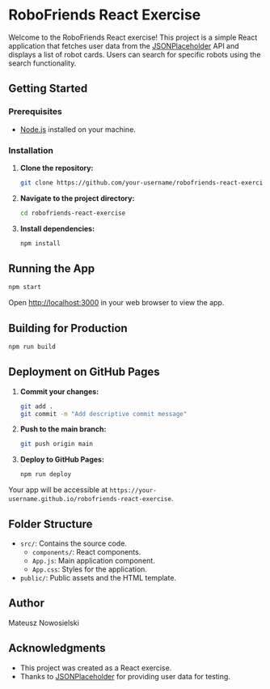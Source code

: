 # RoboFriends React Exercise

Welcome to the RoboFriends React exercise! This project is a simple React application that fetches user data from the [JSONPlaceholder](https://jsonplaceholder.typicode.com/) API and displays a list of robot cards. Users can search for specific robots using the search functionality.

## Getting Started

### Prerequisites

- [Node.js](https://nodejs.org/) installed on your machine.

### Installation

1. **Clone the repository:**

   ```bash
   git clone https://github.com/your-username/robofriends-react-exercise.git
   ```

2. **Navigate to the project directory:**

   ```bash
   cd robofriends-react-exercise
   ```

3. **Install dependencies:**

   ```bash
   npm install
   ```

## Running the App

```bash
npm start
```

Open [http://localhost:3000](http://localhost:3000) in your web browser to view the app.

## Building for Production

```bash
npm run build
```

## Deployment on GitHub Pages

1. **Commit your changes:**

   ```bash
   git add .
   git commit -m "Add descriptive commit message"
   ```

2. **Push to the main branch:**

   ```bash
   git push origin main
   ```

3. **Deploy to GitHub Pages:**

   ```bash
   npm run deploy
   ```

Your app will be accessible at `https://your-username.github.io/robofriends-react-exercise`.

## Folder Structure

- `src/`: Contains the source code.
  - `components/`: React components.
  - `App.js`: Main application component.
  - `App.css`: Styles for the application.
- `public/`: Public assets and the HTML template.

## Author

Mateusz Nowosielski

## Acknowledgments

- This project was created as a React exercise.
- Thanks to [JSONPlaceholder](https://jsonplaceholder.typicode.com/) for providing user data for testing.
